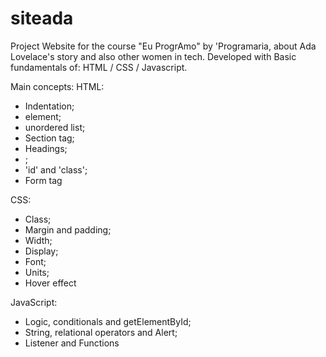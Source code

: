 # siteada
Project Website for the course "Eu ProgrAmo" by 'Programaria, about Ada Lovelace's story and also other women in tech. Developed with Basic fundamentals of: HTML / CSS / Javascript.

Main concepts:
HTML:
- Indentation;
- <nav> element;
- unordered list;
- Section tag;
- Headings;
- <img>;
- 'id' and 'class';
- Form tag
  
CSS:
- Class;
- Margin and padding;
- Width;
- Display;
- Font;
- Units;
- Hover effect

JavaScript:
- Logic, conditionals and getElementById;
- String, relational operators and Alert;
- Listener and Functions



